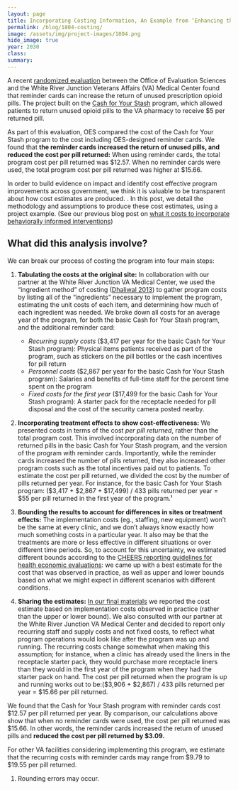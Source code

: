 ```yaml
---
layout: page	
title: Incorporating Costing Information, An Example from ‘Enhancing the Effect of Cash Buyback on Return of Unused Opioid Pills'
permalink: /blog/1804-costing/	
image: /assets/img/project-images/1804.png
hide_image: true
year: 2030
class:	
summary: 	
---
```


A recent <a href="https://oes.gsa.gov/projects/opioid-buyback" target="_blank">randomized evaluation</a> between the Office of Evaluation Sciences and the White River Junction Veterans Affairs (VA) Medical Center found that reminder cards can increase the return of unused prescription opioid pills. The project built on the <a href="https://pubmed.ncbi.nlm.nih.gov/33676733/" target="_blank">Cash for Your Stash</a> program, which allowed patients to return unused opioid pills to the VA pharmacy to receive $5 per returned pill.

As part of this evaluation, OES compared the cost of the Cash for Your Stash program to the cost including OES-designed reminder cards. We found that <b>the reminder cards increased the return of unused pills, and reduced the cost per pill returned:</b> When using reminder cards, the total program cost per pill returned was $12.57. When no reminder cards were used, the total program cost per pill returned was higher at $15.66.

In order to build evidence on impact and identify cost effective program improvements across government, we think it is valuable to be transparent about how cost estimates are produced. . In this post, we detail the methodology and assumptions to produce these cost estimates, using a project example. (See our previous blog post on <a href="https://oes.gsa.gov/blog/cost-analysis/" target="_blank">what it costs to incorporate behaviorally informed interventions</a>)

## What did this analysis involve?
We can break our process of costing the program into four main steps:

1. <b>Tabulating the costs at the original site:</b> In collaboration with our partner at the White River Junction VA Medical Center, we used the “ingredient method” of costing (<a href="https://economics.mit.edu/files/15014" target="_blank">Dhaliwal 2013</a>) to gather program costs by listing all of the “ingredients” necessary to implement the program, estimating the unit costs of each item, and determining how much of each ingredient was needed.  We broke down all costs for an average year of the program, for both the basic Cash for Your Stash program, and the additional reminder card: 
   - <i>Recurring supply costs</i> ($3,417 per year for the basic Cash for Your Stash program): Physical items patients received as part of the program, such as stickers on the pill bottles or the cash incentives for pill return
   - <i>Personnel costs</i> ($2,867 per year for the basic Cash for Your Stash program): Salaries and benefits of full-time staff for the percent time spent on the program
   - <i>Fixed costs for the first year</i> ($17,499 for the basic Cash for Your Stash program):  A starter pack for the receptacle needed for pill disposal and the cost of the security camera posted nearby.

2. <b>Incorporating treatment effects to show cost-effectiveness:</b> We presented costs in terms of the cost <i>per pill returned</i>, rather than the total program cost. This involved incorporating data on the number of returned pills in the basic Cash for Your Stash program, and the version of the program with reminder cards. Importantly, while the reminder cards increased the number of pills returned, they also increased other program costs such as the total incentives paid out to patients. To estimate the cost per pill returned, we divided the cost by the number of pills returned per year. For instance, for the basic Cash for Your Stash program: ($3,417 + $2,867 + $17,499) / 433 pills returned per year = $55 per pill returned in the first year of the program.¹

3. <b>Bounding the results to account for differences in sites or treatment effects:</b> The implementation costs (eg., staffing, new equipment) won’t be the same at every clinic, and we don’t always know exactly how much something costs in a particular year. It also may be that the treatments are more or less effective in different situations or over different time periods. So, to account for this uncertainty, we estimated different bounds according to the <a href="https://www.equator-network.org/reporting-guidelines/cheers/" target="_blank">CHEERS reporting guidelines for health economic evaluations</a>: we came up with a best estimate for the cost that was observed in practice, as well as upper and lower bounds based on what we might expect in different scenarios with different conditions. 

4. <b>Sharing the estimates:</b>  <a href="https://oes.gsa.gov/assets/abstracts/1804-VA-opioid-buyback-abstract.pdf" target="_blank">In our final materials</a> we reported the cost estimate based on implementation costs observed in practice (rather than the upper or lower bound).  We also consulted with our partner at the White River Junction VA Medical Center and decided to report only recurring staff and supply costs and not fixed costs, to reflect what program operations would look like after the program was up and running. The recurring costs change somewhat when making this assumption; for instance, when a clinic has already used the liners in the receptacle starter pack, they would purchase more receptacle liners than they would in the first year of the program when they had the starter pack on hand. The cost per pill returned when the program is up and running works out to be:($3,906 + $2,867) / 433 pills returned per year = $15.66 per pill returned.

We found that the Cash for Your Stash program with reminder cards cost $12.57 per pill returned per year. By comparison, our calculations above show that when no reminder cards were used, the cost per pill returned was $15.66. In other words, the reminder cards increased the return of unused pills and <b>reduced the cost per pill returned by $3.09.</b>

For other VA facilities considering implementing this program, we estimate that the recurring costs with reminder cards may range from $9.79 to $19.55 per pill returned. 

1. Rounding errors may occur.


